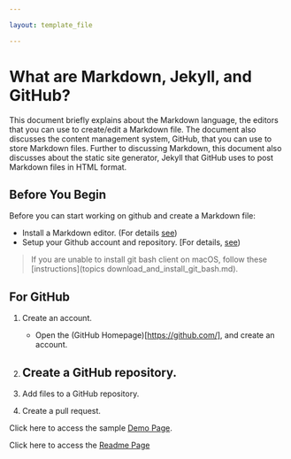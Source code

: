 ```yaml
---

layout: template_file

---   
```



# What are Markdown, Jekyll, and GitHub?  

This document briefly explains about the Markdown language, the editors that you can use to create/edit a Markdown file. The document also discusses the content management system, GitHub, that you can use to store Markdown files. Further to discussing Markdown, this document also discusses about the static site generator, Jekyll that GitHub uses to post Markdown files in HTML format.

## Before You Begin

Before you can start working on github and create a Markdown file:

- Install a Markdown editor. (For details
[see](topics/markdown.md))
- Setup your Github account and repository. [For details, [see](topics/github))

> If you are unable to install git bash client on macOS, follow these [instructions](topics download_and_install_git_bash.md).

## For GitHub

1. Create an account.
    - Open the (GitHub Homepage)[https://github.com/], and create an account.

2. Create a GitHub repository.
    -     

3. Add files to a GitHub repository.

4. Create a pull request.


Click here to access the sample [Demo Page](topics/demo.md).

Click here to access the [Readme Page](README.md)
